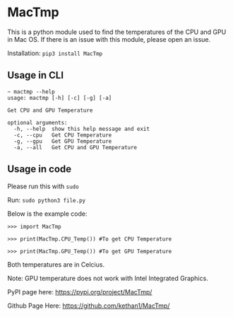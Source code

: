 # MacTmp

This is a python module used to find the temperatures of the CPU and GPU in Mac OS. If there is an issue with this module, please open an issue. 

Installation: `pip3 install MacTmp`

## Usage in CLI

```shell
~ mactmp --help
usage: mactmp [-h] [-c] [-g] [-a]

Get CPU and GPU Temperature

optional arguments:
  -h, --help  show this help message and exit
  -c, --cpu   Get CPU Temperature
  -g, --gpu   Get GPU Temperature
  -a, --all   Get CPU and GPU Temperature

```

## Usage in code

Please run this with `sudo`

Run: `sudo python3 file.py`

Below is the example code:

```python3
>>> import MacTmp

>>> print(MacTmp.CPU_Temp()) #To get CPU Temperature

>>> print(MacTmp.GPU_Temp()) #To get GPU Temperature
```

Both temperatures are in Celcius. 

Note: GPU temperature does not work with Intel Integrated Graphics. 

PyPI page here: https://pypi.org/project/MacTmp/

Github Page Here: https://github.com/kethan1/MacTmp/
